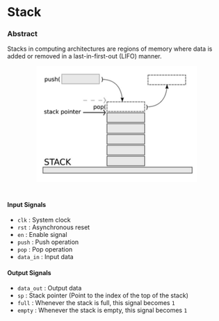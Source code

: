 # Stack

### Abstract
Stacks in computing architectures are regions of memory where data is added or removed in a last-in-first-out (LIFO) manner.

<p align="center">
    <img src="Images/Stack.png">
</p>

#

#### Input Signals
* `clk` : System clock
* `rst` : Asynchronous reset
* `en` : Enable signal
* `push` : Push operation
* `pop` : Pop operation
* `data_in` : Input data

#### Output Signals
* `data_out` : Output data
* `sp` : Stack pointer (Point to the index of the top of the stack)
* `full` : Whenever the stack is full, this signal becomes `1`
* `empty` : Whenever the stack is empty, this signal becomes `1`
